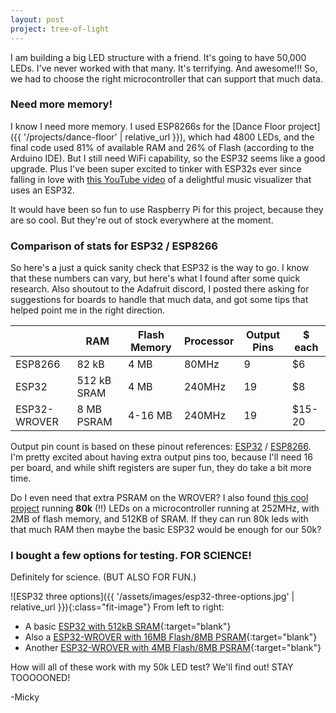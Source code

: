 ```yaml
---
layout: post
project: tree-of-light
---
```

I am building a big LED structure with a friend. It's going to have 50,000 LEDs. I've never worked with that many. It's terrifying. And awesome!!! So, we had to choose the right microcontroller that can support that much data. 

### Need more memory!
I know I need more memory. I used ESP8266s for the [Dance Floor project]({{ '/projects/dance-floor' | relative_url }}), which had 4800 LEDs, and the final code used 81% of available RAM and 26% of Flash (according to the Arduino IDE). But I still need WiFi capability, so the ESP32 seems like a good upgrade. Plus I've been super excited to tinker with ESP32s ever since falling in love with [this YouTube video](https://www.youtube.com/watch?v=Mgh2WblO5_c&ab_channel=ScottMarley) of a delightful music visualizer that uses an ESP32.

It would have been so fun to use Raspberry Pi for this project, because they are so cool. But they're out of stock everywhere at the moment.

### Comparison of stats for ESP32 / ESP8266
So here's a just a quick sanity check that ESP32 is the way to go. I know that these numbers can vary, but here's what I found after some quick research. Also shoutout to the Adafruit discord, I posted there asking for suggestions for boards to handle that much data, and got some tips that helped point me in the right direction.

|  | RAM | Flash Memory | Processor | Output Pins | $ each |
| --- | --- | --- | --- | --- | --- |
| ESP8266 | 82 kB | 4 MB | 80MHz | 9 | $6 |
| ESP32 | 512 kB SRAM | 4 MB | 240MHz | 19 | $8 |
| ESP32-WROVER | 8 MB PSRAM | 4-16 MB | 240MHz | 19 | $15-20 |

Output pin count is based on these pinout references: [ESP32](https://randomnerdtutorials.com/esp32-pinout-reference-gpios/) / [ESP8266](https://randomnerdtutorials.com/esp8266-pinout-reference-gpios/). I'm pretty excited about having extra output pins too, because I'll need 16 per board, and while shift registers are super fun, they do take a bit more time.

Do I even need that extra PSRAM on the WROVER? I also found [this cool project](https://www.tjoe.org/pub/pqcm7nyw/release/3) running **80k** (!!) LEDs on a microcontroller running at 252MHz, with 2MB of flash memory, and 512KB of SRAM. If they can run 80k leds with that much RAM then maybe the basic ESP32 would be enough for our 50k?

### I bought a few options for testing. FOR SCIENCE!
Definitely for science. (BUT ALSO FOR FUN.)

![ESP32 three options]({{ '/assets/images/esp32-three-options.jpg' | relative_url }}){:class="fit-image"}
From left to right:
- A basic [ESP32 with 512kB SRAM](https://www.amazon.com/gp/product/B07QCP2451?&_encoding=UTF8&tag=ladyoflightio-20&linkCode=ur2&linkId=073e7098865be5ba77b01e1b9142c43d&camp=1789&creative=9325){:target="blank"}
- Also a [ESP32-WROVER with 16MB Flash/8MB PSRAM](https://www.amazon.com/gp/product/B07QDFP3WC?&_encoding=UTF8&tag=ladyoflightio-20&linkCode=ur2&linkId=851359cd8bda9adf5c52b95067622c13&camp=1789&creative=9325){:target="blank"}
- Another [ESP32-WROVER with 4MB Flash/8MB PSRAM](https://www.amazon.com/gp/product/B09BC5CNHM?&_encoding=UTF8&tag=ladyoflightio-20&linkCode=ur2&linkId=320d7d7045c644f122a064541a8d6147&camp=1789&creative=9325){:target="blank"}

How will all of these work with my 50k LED test? We'll find out! STAY TOOOOONED!

-Micky
